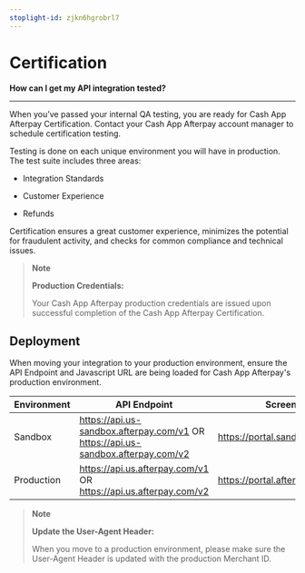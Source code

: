 ```yaml
---
stoplight-id: zjkn6hgrobrl7
---
```


# Certification

**How can I get my API integration tested?**

---

When you’ve passed your internal QA testing, you are ready for Cash App Afterpay Certification. Contact your Cash App Afterpay account manager to schedule certification testing.

Testing is done on each unique environment you will have in production. The test suite includes three areas:

* Integration Standards

* Customer Experience

* Refunds

Certification ensures a great customer experience, minimizes the potential for fraudulent activity, and checks for common compliance and technical issues.

<!-- theme: info -->
> **Note**
>
> **Production Credentials:** 
>
> Your Cash App Afterpay production credentials are issued upon successful completion of the Cash App Afterpay Certification.

## Deployment

When moving your integration to your production environment, ensure the API Endpoint and Javascript URL are being loaded for Cash App Afterpay's production environment.

|Environment| API Endpoint |	Screenflow (Javascript)|
|---|---|----|
|Sandbox|	https://api.us-sandbox.afterpay.com/v1 OR https://api.us-sandbox.afterpay.com/v2	| https://portal.sandbox.afterpay.com/afterpay.js |
|Production|	https://api.us.afterpay.com/v1 OR https://api.us.afterpay.com/v2|	https://portal.afterpay.com/afterpay.js|

<!-- theme: info -->
> **Note**
>
> **Update the User-Agent Header:** 
>
> When you move to a production environment, please make sure the User-Agent Header is updated with the production Merchant ID.